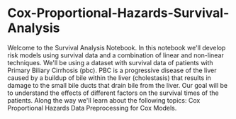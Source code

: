 # Cox-Proportional-Hazards-Survival-Analysis
Welcome to the Survival Analysis Notebook. In this notebook we'll develop risk models using survival data and a combination of linear and non-linear techniques. We'll be using a dataset with survival data of patients with Primary Biliary Cirrhosis (pbc). PBC is a progressive disease of the liver caused by a buildup of bile within the liver (cholestasis) that results in damage to the small bile ducts that drain bile from the liver. Our goal will be to understand the effects of different factors on the survival times of the patients. 
Along the way we'll learn about the following topics:  Cox Proportional Hazards 
Data Preprocessing for Cox Models. 

